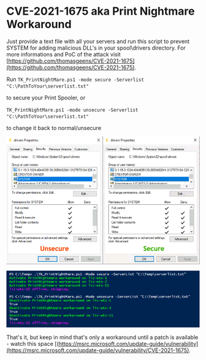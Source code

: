 # CVE-2021-1675 aka Print Nightmare Workaround

Just provide a text file with all your servers and run this script to prevent SYSTEM for adding malicious DLL's in your spool\drivers directory. For more informations and PoC of the attack visit [https://github.com/thomasgeens/CVE-2021-1675](https://github.com/thomasgeens/CVE-2021-1675).

Run
`TK_PrintNightMare.ps1 -mode secure -Serverlist "C:\PathToYour\serverlist.txt"`

to secure your Print Spooler, or

`TK_PrintNightMare.ps1 -mode unsecure -Serverlist "C:\PathToYour\serverlist.txt"`

to change it back to normal/unsecure

![Folder Properties](./FolderProperties.png)

![Running Script](./RunningScript.png)

That's it, but keep in mind that's only a workaround until a patch is available - watch this space [(https://msrc.microsoft.com/update-guide/vulnerability](https://msrc.microsoft.com/update-guide/vulnerability/CVE-2021-1675).
